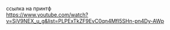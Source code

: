 ссылка на принтф  
https://www.youtube.com/watch?v=SjV9NEX_u_g&list=PLPExTkZF9EvC0qn4MfI5SHn-pn4Dy-AWp  
